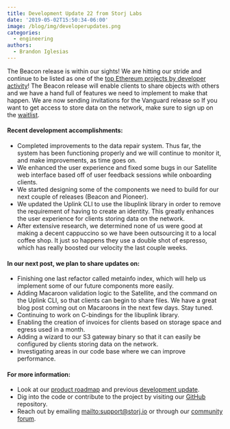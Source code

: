 ```yaml
---
title: Development Update 22 from Storj Labs
date: '2019-05-02T15:50:34-06:00'
image: /blog/img/developerupdates.png
categories:
  - engineering
authors:
  - Brandon Iglesias
---
```

The Beacon release is within our sights! We are hitting our stride and continue to be listed as one of the [top Ethereum projects by developer activity](https://media.consensys.net/the-20-blockchain-projects-with-the-most-dev-activity-on-github-april-2019-b7449cc876a6)! The Beacon release will enable clients to share objects with others and we have a hand full of features we need to implement to make that happen. We are now sending invitations for the Vanguard release so If you want to get access to store data on the network, make sure to sign up on the [waitlist](https://storj.io/sign-up/). 

#### Recent development accomplishments:

* Completed improvements to the data repair system. Thus far, the system has been functioning properly and we will continue to monitor it, and make improvements, as time goes on.  
* We enhanced the user experience and fixed some bugs in our Satellite web interface based off of user feedback sessions while onboarding clients.  
* We started designing some of the components we need to build for our next couple of releases (Beacon and Pioneer). 
* We updated the Uplink CLI to use the libuplink library in order to remove the requirement of having to create an identity. This greatly enhances the user experience for clients storing data on the network.  
* After extensive research, we determined none of us were good at making a decent cappuccino so we have been outsourcing it to a local coffee shop. It just so happens they use a double shot of espresso, which has really boosted our velocity the last couple weeks.  

#### In our next post, we plan to share updates on:

* Finishing one last refactor called metainfo index, which will help us implement some of our future components more easily.  
* Adding Macaroon validation logic to the Satellite, and the command on the Uplink CLI, so that clients can begin to share files. We have a great blog post coming out on Macaroons in the next few days. Stay tuned.  
* Continuing to work on C-bindings for the libuplink library. 
* Enabling the creation of invoices for clients based on storage space and egress used in a month.  
* Adding a wizard to our S3 gateway binary so that it can easily be configured by clients storing data on the network.  
* Investigating areas in our code base where we can improve performance.  

#### For more information: 

* Look at our [product roadmap](https://storjlabs.aha.io/published/01ee405b4bd8d14208c5256d70d73a38?page=1) and previous [development update](https://storj.io/blog/2019/04/development-update-21-from-storj-labs/).  
* Dig into the code or contribute to the project by visiting our [GitHub](https://github.com/storj/storj) repository.  
* Reach out by emailing <mailto:support@storj.io> or through our [community forum](https://community.storj.io/).
